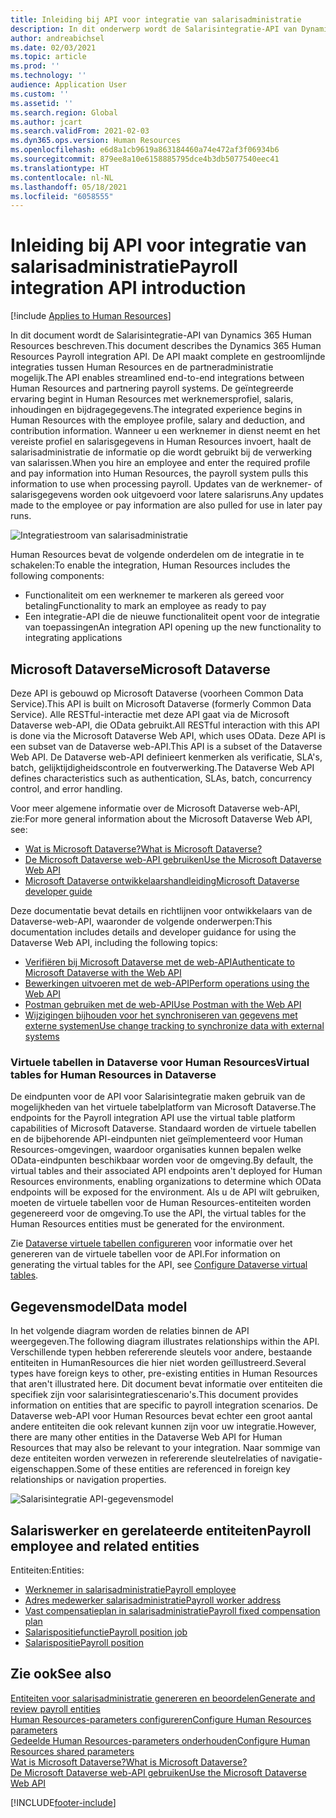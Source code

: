 ```yaml
---
title: Inleiding bij API voor integratie van salarisadministratie
description: In dit onderwerp wordt de Salarisintegratie-API van Dynamics 365 Human Resources beschreven.
author: andreabichsel
ms.date: 02/03/2021
ms.topic: article
ms.prod: ''
ms.technology: ''
audience: Application User
ms.custom: ''
ms.assetid: ''
ms.search.region: Global
ms.author: jcart
ms.search.validFrom: 2021-02-03
ms.dyn365.ops.version: Human Resources
ms.openlocfilehash: e6d8a1cb9619a863184460a74e472af3f06934b6
ms.sourcegitcommit: 879ee8a10e6158885795dce4b3db5077540eec41
ms.translationtype: HT
ms.contentlocale: nl-NL
ms.lasthandoff: 05/18/2021
ms.locfileid: "6058555"
---
```

# <a name="payroll-integration-api-introduction"></a><span data-ttu-id="4d451-103">Inleiding bij API voor integratie van salarisadministratie</span><span class="sxs-lookup"><span data-stu-id="4d451-103">Payroll integration API introduction</span></span>

[!include [Applies to Human Resources](../includes/applies-to-hr.md)]

<span data-ttu-id="4d451-104">In dit document wordt de Salarisintegratie-API van Dynamics 365 Human Resources beschreven.</span><span class="sxs-lookup"><span data-stu-id="4d451-104">This document describes the Dynamics 365 Human Resources Payroll integration API.</span></span> <span data-ttu-id="4d451-105">De API maakt complete en gestroomlijnde integraties tussen Human Resources en de partneradministratie mogelijk.</span><span class="sxs-lookup"><span data-stu-id="4d451-105">The API enables streamlined end-to-end integrations between Human Resources and partnering payroll systems.</span></span> <span data-ttu-id="4d451-106">De geïntegreerde ervaring begint in Human Resources met werknemersprofiel, salaris, inhoudingen en bijdragegegevens.</span><span class="sxs-lookup"><span data-stu-id="4d451-106">The integrated experience begins in Human Resources with the employee profile, salary and deduction, and contribution information.</span></span> <span data-ttu-id="4d451-107">Wanneer u een werknemer in dienst neemt en het vereiste profiel en salarisgegevens in Human Resources invoert, haalt de salarisadministratie de informatie op die wordt gebruikt bij de verwerking van salarissen.</span><span class="sxs-lookup"><span data-stu-id="4d451-107">When you hire an employee and enter the required profile and pay information into Human Resources, the payroll system pulls this information to use when processing payroll.</span></span> <span data-ttu-id="4d451-108">Updates van de werknemer- of salarisgegevens worden ook uitgevoerd voor latere salarisruns.</span><span class="sxs-lookup"><span data-stu-id="4d451-108">Any updates made to the employee or pay information are also pulled for use in later pay runs.</span></span>

![Integratiestroom van salarisadministratie](media/hr-admin-integration-payroll-api-introduction-flow.png)

<span data-ttu-id="4d451-110">Human Resources bevat de volgende onderdelen om de integratie in te schakelen:</span><span class="sxs-lookup"><span data-stu-id="4d451-110">To enable the integration, Human Resources includes the following components:</span></span>

- <span data-ttu-id="4d451-111">Functionaliteit om een werknemer te markeren als gereed voor betaling</span><span class="sxs-lookup"><span data-stu-id="4d451-111">Functionality to mark an employee as ready to pay</span></span>
- <span data-ttu-id="4d451-112">Een integratie-API die de nieuwe functionaliteit opent voor de integratie van toepassingen</span><span class="sxs-lookup"><span data-stu-id="4d451-112">An integration API opening up the new functionality to integrating applications</span></span>

## <a name="microsoft-dataverse"></a><span data-ttu-id="4d451-113">Microsoft Dataverse</span><span class="sxs-lookup"><span data-stu-id="4d451-113">Microsoft Dataverse</span></span>

<span data-ttu-id="4d451-114">Deze API is gebouwd op Microsoft Dataverse (voorheen Common Data Service).</span><span class="sxs-lookup"><span data-stu-id="4d451-114">This API is built on Microsoft Dataverse (formerly Common Data Service).</span></span> <span data-ttu-id="4d451-115">Alle RESTful-interactie met deze API gaat via de Microsoft Dataverse web-API, die OData gebruikt.</span><span class="sxs-lookup"><span data-stu-id="4d451-115">All RESTful interaction with this API is done via the Microsoft Dataverse Web API, which uses OData.</span></span> <span data-ttu-id="4d451-116">Deze API is een subset van de Dataverse web-API.</span><span class="sxs-lookup"><span data-stu-id="4d451-116">This API is a subset of the Dataverse Web API.</span></span> <span data-ttu-id="4d451-117">De Dataverse web-API definieert kenmerken als verificatie, SLA's, batch, gelijktijdigheidscontrole en foutverwerking.</span><span class="sxs-lookup"><span data-stu-id="4d451-117">The Dataverse Web API defines characteristics such as authentication, SLAs, batch, concurrency control, and error handling.</span></span>

<span data-ttu-id="4d451-118">Voor meer algemene informatie over de Microsoft Dataverse web-API, zie:</span><span class="sxs-lookup"><span data-stu-id="4d451-118">For more general information about the Microsoft Dataverse Web API, see:</span></span>

- [<span data-ttu-id="4d451-119">Wat is Microsoft Dataverse?</span><span class="sxs-lookup"><span data-stu-id="4d451-119">What is Microsoft Dataverse?</span></span>](/powerapps/maker/data-platform/data-platform-intro)
- [<span data-ttu-id="4d451-120">De Microsoft Dataverse web-API gebruiken</span><span class="sxs-lookup"><span data-stu-id="4d451-120">Use the Microsoft Dataverse Web API</span></span>](/powerapps/developer/data-platform/webapi/overview)
- [<span data-ttu-id="4d451-121">Microsoft Dataverse ontwikkelaarshandleiding</span><span class="sxs-lookup"><span data-stu-id="4d451-121">Microsoft Dataverse developer guide</span></span>](/powerapps/developer/data-platform)

<span data-ttu-id="4d451-122">Deze documentatie bevat details en richtlijnen voor ontwikkelaars van de Dataverse-web-API, waaronder de volgende onderwerpen:</span><span class="sxs-lookup"><span data-stu-id="4d451-122">This documentation includes details and developer guidance for using the Dataverse Web API, including the following topics:</span></span>

- [<span data-ttu-id="4d451-123">Verifiëren bij Microsoft Dataverse met de web-API</span><span class="sxs-lookup"><span data-stu-id="4d451-123">Authenticate to Microsoft Dataverse with the Web API</span></span>](/powerapps/developer/data-platform/webapi/authenticate-web-api)
- [<span data-ttu-id="4d451-124">Bewerkingen uitvoeren met de web-API</span><span class="sxs-lookup"><span data-stu-id="4d451-124">Perform operations using the Web API</span></span>](/powerapps/developer/data-platform/webapi/perform-operations-web-api)
- [<span data-ttu-id="4d451-125">Postman gebruiken met de web-API</span><span class="sxs-lookup"><span data-stu-id="4d451-125">Use Postman with the Web API</span></span>](/powerapps/developer/data-platform/webapi/use-postman-web-api)
- [<span data-ttu-id="4d451-126">Wijzigingen bijhouden voor het synchroniseren van gegevens met externe systemen</span><span class="sxs-lookup"><span data-stu-id="4d451-126">Use change tracking to synchronize data with external systems</span></span>](/powerapps/developer/data-platform/use-change-tracking-synchronize-data-external-systems)

### <a name="virtual-tables-for-human-resources-in-dataverse"></a><span data-ttu-id="4d451-127">Virtuele tabellen in Dataverse voor Human Resources</span><span class="sxs-lookup"><span data-stu-id="4d451-127">Virtual tables for Human Resources in Dataverse</span></span>

<span data-ttu-id="4d451-128">De eindpunten voor de API voor Salarisintegratie maken gebruik van de mogelijkheden van het virtuele tabelplatform van Microsoft Dataverse.</span><span class="sxs-lookup"><span data-stu-id="4d451-128">The endpoints for the Payroll integration API use the virtual table platform capabilities of Microsoft Dataverse.</span></span> <span data-ttu-id="4d451-129">Standaard worden de virtuele tabellen en de bijbehorende API-eindpunten niet geïmplementeerd voor Human Resources-omgevingen, waardoor organisaties kunnen bepalen welke OData-eindpunten beschikbaar worden voor de omgeving.</span><span class="sxs-lookup"><span data-stu-id="4d451-129">By default, the virtual tables and their associated API endpoints aren't deployed for Human Resources environments, enabling organizations to determine which OData endpoints will be exposed for the environment.</span></span> <span data-ttu-id="4d451-130">Als u de API wilt gebruiken, moeten de virtuele tabellen voor de Human Resources-entiteiten worden gegenereerd voor de omgeving.</span><span class="sxs-lookup"><span data-stu-id="4d451-130">To use the API, the virtual tables for the Human Resources entities must be generated for the environment.</span></span>

<span data-ttu-id="4d451-131">Zie [Dataverse virtuele tabellen configureren](./hr-admin-integration-common-data-service-virtual-entities.md) voor informatie over het genereren van de virtuele tabellen voor de API.</span><span class="sxs-lookup"><span data-stu-id="4d451-131">For information on generating the virtual tables for the API, see [Configure Dataverse virtual tables](./hr-admin-integration-common-data-service-virtual-entities.md).</span></span>

## <a name="data-model"></a><span data-ttu-id="4d451-132">Gegevensmodel</span><span class="sxs-lookup"><span data-stu-id="4d451-132">Data model</span></span>

<span data-ttu-id="4d451-133">In het volgende diagram worden de relaties binnen de API weergegeven.</span><span class="sxs-lookup"><span data-stu-id="4d451-133">The following diagram illustrates relationships within the API.</span></span> <span data-ttu-id="4d451-134">Verschillende typen hebben refererende sleutels voor andere, bestaande entiteiten in HumanResources die hier niet worden geïllustreerd.</span><span class="sxs-lookup"><span data-stu-id="4d451-134">Several types have foreign keys to other, pre-existing entities in Human Resources that aren't illustrated here.</span></span> <span data-ttu-id="4d451-135">Dit document bevat informatie over entiteiten die specifiek zijn voor salarisintegratiescenario's.</span><span class="sxs-lookup"><span data-stu-id="4d451-135">This document provides information on entities that are specific to payroll integration scenarios.</span></span> <span data-ttu-id="4d451-136">De Dataverse web-API voor Human Resources bevat echter een groot aantal andere entiteiten die ook relevant kunnen zijn voor uw integratie.</span><span class="sxs-lookup"><span data-stu-id="4d451-136">However, there are many other entities in the Dataverse Web API for Human Resources that may also be relevant to your integration.</span></span> <span data-ttu-id="4d451-137">Naar sommige van deze entiteiten worden verwezen in refererende sleutelrelaties of navigatie-eigenschappen.</span><span class="sxs-lookup"><span data-stu-id="4d451-137">Some of these entities are referenced in foreign key relationships or navigation properties.</span></span>

![Salarisintegratie API-gegevensmodel](media/hr-admin-payroll-api-data-model.png)

## <a name="payroll-employee-and-related-entities"></a><span data-ttu-id="4d451-139">Salariswerker en gerelateerde entiteiten</span><span class="sxs-lookup"><span data-stu-id="4d451-139">Payroll employee and related entities</span></span>

<span data-ttu-id="4d451-140">Entiteiten:</span><span class="sxs-lookup"><span data-stu-id="4d451-140">Entities:</span></span>

- [<span data-ttu-id="4d451-141">Werknemer in salarisadministratie</span><span class="sxs-lookup"><span data-stu-id="4d451-141">Payroll employee</span></span>](hr-admin-integration-payroll-api-payroll-employee.md)
- [<span data-ttu-id="4d451-142">Adres medewerker salarisadministratie</span><span class="sxs-lookup"><span data-stu-id="4d451-142">Payroll worker address</span></span>](hr-admin-integration-payroll-api-payroll-worker-address.md)
- [<span data-ttu-id="4d451-143">Vast compensatieplan in salarisadministratie</span><span class="sxs-lookup"><span data-stu-id="4d451-143">Payroll fixed compensation plan</span></span>](hr-admin-integration-ats-api-recruiting-request-education.md)
- [<span data-ttu-id="4d451-144">Salarispositiefunctie</span><span class="sxs-lookup"><span data-stu-id="4d451-144">Payroll position job</span></span>](hr-admin-integration-payroll-api-payroll-position-job.md)
- [<span data-ttu-id="4d451-145">Salarispositie</span><span class="sxs-lookup"><span data-stu-id="4d451-145">Payroll position</span></span>](hr-admin-integration-payroll-api-payroll-position.md)

## <a name="see-also"></a><span data-ttu-id="4d451-146">Zie ook</span><span class="sxs-lookup"><span data-stu-id="4d451-146">See also</span></span>

[<span data-ttu-id="4d451-147">Entiteiten voor salarisadministratie genereren en beoordelen</span><span class="sxs-lookup"><span data-stu-id="4d451-147">Generate and review payroll entities</span></span>](hr-admin-integration-payroll-api-generate-review-entities.md)<br>
[<span data-ttu-id="4d451-148">Human Resources-parameters configureren</span><span class="sxs-lookup"><span data-stu-id="4d451-148">Configure Human Resources parameters</span></span>](hr-setup-parameters.md)<br>
[<span data-ttu-id="4d451-149">Gedeelde Human Resources-parameters onderhouden</span><span class="sxs-lookup"><span data-stu-id="4d451-149">Configure Human Resources shared parameters</span></span>](hr-setup-shared-parameters.md)<br>
[<span data-ttu-id="4d451-150">Wat is Microsoft Dataverse?</span><span class="sxs-lookup"><span data-stu-id="4d451-150">What is Microsoft Dataverse?</span></span>](/powerapps/maker/data-platform/data-platform-intro)<br>
[<span data-ttu-id="4d451-151">De Microsoft Dataverse web-API gebruiken</span><span class="sxs-lookup"><span data-stu-id="4d451-151">Use the Microsoft Dataverse Web API</span></span>](/powerapps/developer/data-platform/webapi/overview)<br>

[!INCLUDE[footer-include](../includes/footer-banner.md)]